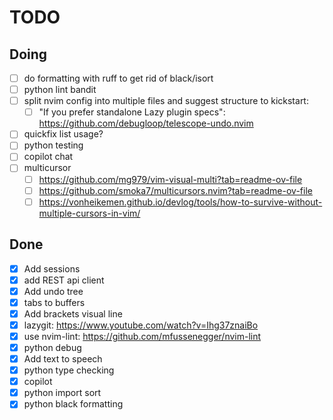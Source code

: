 # TODO

## Doing

- [ ] do formatting with ruff to get rid of black/isort
- [ ] python lint bandit
- [ ] split nvim config into multiple files and suggest structure to kickstart:
  - [ ] "If you prefer standalone Lazy plugin specs": <https://github.com/debugloop/telescope-undo.nvim>
- [ ] quickfix list usage?
- [ ] python testing
- [ ] copilot chat
- [ ] multicursor
  - [ ] <https://github.com/mg979/vim-visual-multi?tab=readme-ov-file>
  - [ ] <https://github.com/smoka7/multicursors.nvim?tab=readme-ov-file>
  - [ ] <https://vonheikemen.github.io/devlog/tools/how-to-survive-without-multiple-cursors-in-vim/>

## Done

- [X] Add sessions
- [X] add REST api client
- [X] Add undo tree
- [X] tabs to buffers
- [X] Add brackets visual line
- [X] lazygit: <https://www.youtube.com/watch?v=Ihg37znaiBo>
- [X] use nvim-lint: <https://github.com/mfussenegger/nvim-lint>
- [X] python debug
- [X] Add text to speech
- [X] python type checking
- [X] copilot
- [X] python import sort
- [X] python black formatting
